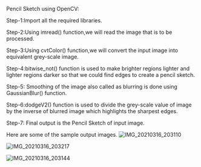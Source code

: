 Pencil Sketch using OpenCV:

Step-1:Import all the required libraries.

Step-2:Using imread() function,we will read the image that
is to be processed.

Step-3:Using cvtColor() function,we will convert the input image
into equivalent grey-scale image.

Step-4:bitwise_not() function is used to make brighter regions
lighter and lighter regions darker so that we could find edges to
create a pencil sketch.

Step-5: Smoothing of the image also called as blurring is done using
GaussianBlur() function.

Step-6:dodgeV2() function is used to divide the grey-scale value of
image by the inverse of blurred image which highlights the sharpest
edges.

Step-7: Final output is the Pencil Sketch of input image.

Here are some of the sample output images.
![IMG_20210316_203110](https://user-images.githubusercontent.com/58857630/111414428-021de800-8706-11eb-8298-54a0d9ef236b.png)

![IMG_20210316_203217](https://user-images.githubusercontent.com/58857630/111414499-1c57c600-8706-11eb-8ac1-e38e26258aea.png)

![IMG_20210316_203144](https://user-images.githubusercontent.com/58857630/111414546-2ed1ff80-8706-11eb-8653-b98db0231d5c.png)

